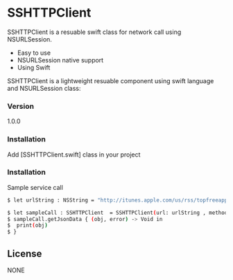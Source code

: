 # SSHTTPClient

SSHTTPClient is a resuable swift class for network call using NSURLSession.

  - Easy to use
  - NSURLSession native support
  - Using Swift

SSHTTPClient is a lightweight resuable component using swift language and NSURLSession class:
### Version
1.0.0


### Installation
Add [SSHTTPClient.swift] class in your project

### Installation

Sample service call

```sh
$ let urlString : NSString = "http://itunes.apple.com/us/rss/topfreeapplications/limit=100/json"
```

```sh
$ let sampleCall : SSHTTPClient  = SSHTTPClient(url: urlString , method: "GET", httpBody: "", headerFieldsAndValues: ["":""])
$ sampleCall.getJsonData { (obj, error) -> Void in
$  print(obj)
$ }

```
License
----

NONE
